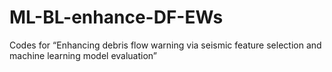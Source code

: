 # ML-BL-enhance-DF-EWs
Codes for “Enhancing debris flow warning via seismic feature selection and machine learning model evaluation”
